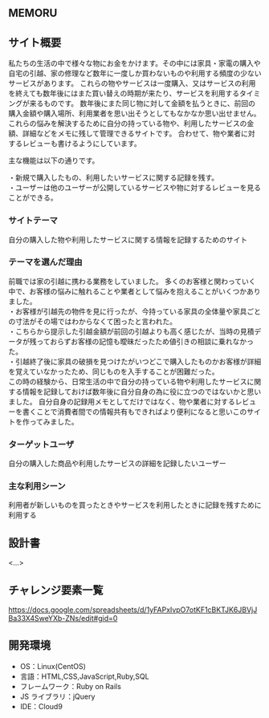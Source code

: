 ## MEMORU

## サイト概要
私たちの生活の中で様々な物にお金をかけます。その中には家具・家電の購入や自宅の引越、家の修理など数年に一度しか買わないものや利用する頻度の少ないサービスがあります。
これらの物やサービスは一度購入、又はサービスの利用を終えても数年後にはまた買い替えの時期が来たり、サービスを利用するタイミングが来るものです。
数年後にまた同じ物に対して金額を払うときに、前回の購入金額や購入場所、利用業者を思い出そうとしてもなかなか思い出せません。
これらの悩みを解決するために自分の持っている物や、利用したサービスの金額、詳細などをメモに残して管理できるサイトです。
合わせて、物や業者に対するレビューも書けるようにしています。


主な機能は以下の通りです。


・新規で購入したもの、利用したいサービスに関する記録を残す。  
・ユーザーは他のユーザーが公開しているサービスや物に対するレビューを見ることができる。


### サイトテーマ

自分の購入した物や利用したサービスに関する情報を記録するためのサイト

### テーマを選んだ理由

前職では家の引越に携わる業務をしていました。
多くのお客様と関わっていく中で、お客様の悩みに触れることや業者として悩みを抱えることがいくつかありました。  
・お客様が引越先の物件を見に行ったが、今持っている家具の全体量や家具ごとの寸法がその場ではわからなくて困ったと言われた。  
・こちらから提示した引越金額が前回の引越よりも高く感じたが、当時の見積データが残っておらずお客様の記憶も曖昧だったため値引きの相談に乗れなかった。  
・引越終了後に家具の破損を見つけたがいつどこで購入したものかお客様が詳細を覚えていなかったため、同じものを入手することが困難だった。  
この時の経験から、日常生活の中で自分の持っている物や利用したサービスに関する情報を記録しておけば数年後に自分自身の為に役に立つのではないかと思いました。
自分自身の記録用メモとしてだけではなく、物や業者に対するレビューを書くことで消費者間での情報共有もできればより便利になると思いこのサイトを作ってみました。


### ターゲットユーザ

自分の購入した商品や利用したサービスの詳細を記録したいユーザー

### 主な利用シーン

利用者が新しいものを買ったときやサービスを利用したときに記録を残すために利用する


## 設計書

<...>

## チャレンジ要素一覧

https://docs.google.com/spreadsheets/d/1yFAPxIvpO7otKF1cBKTJK6JBVjJBa33X4SweYXb-ZNs/edit#gid=0

## 開発環境

- OS：Linux(CentOS)
- 言語：HTML,CSS,JavaScript,Ruby,SQL
- フレームワーク：Ruby on Rails
- JS ライブラリ：jQuery
- IDE：Cloud9


